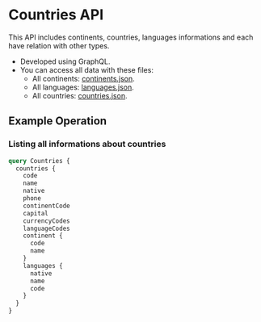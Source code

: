 # Countries API

This API includes continents, countries, languages informations and each have relation with other types.
- Developed using GraphQL.
- You can access all data with these files:
  - All continents: [continents.json](./data/continents.json).
  - All languages: [languages.json](./data/languages.json).
  - All countries: [countries.json](./data/countries.json).

## Example Operation

### Listing all informations about countries

```graphql
query Countries {
  countries {
    code
    name
    native
    phone
    continentCode
    capital
    currencyCodes
    languageCodes
    continent {
      code
      name
    }
    languages {
      native
      name
      code
    }
  }
}
```